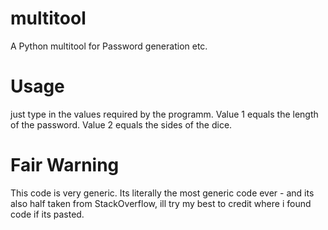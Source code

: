 # multitool
A Python multitool for Password generation etc.

# Usage
just type in the values required by the programm.
Value 1 equals the length of the password.
Value 2 equals the sides of the dice.

# Fair Warning
This code is very generic.
Its literally the most generic code ever -
and its also half taken from StackOverflow,
ill try my best to credit where i found code if its pasted.
